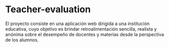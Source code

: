 # Teacher-evaluation
El proyecto consiste en una aplicación web dirigida a una institución educativa, cuyo objetivo es brindar retroalimentación sencilla, realista y anónima sobre el desempeño de docentes y materias desde la perspectiva de los alumnos. 
